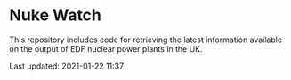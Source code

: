 # Nuke Watch

This repository includes code for retrieving the latest information available on the output of EDF nuclear power plants in the UK.

Last updated: 2021-01-22 11:37
